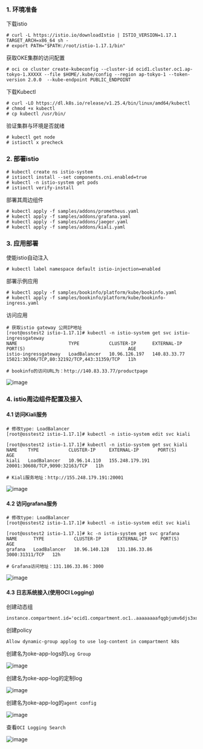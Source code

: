 

### 1. 环境准备

下载istio

```
# curl -L https://istio.io/downloadIstio | ISTIO_VERSION=1.17.1 TARGET_ARCH=x86_64 sh -
# export PATH="$PATH:/root/istio-1.17.1/bin"
```

获取OKE集群的访问配置

```
# oci ce cluster create-kubeconfig --cluster-id ocid1.cluster.oc1.ap-tokyo-1.XXXXX --file $HOME/.kube/config --region ap-tokyo-1 --token-version 2.0.0  --kube-endpoint PUBLIC_ENDPOINT
```

下载Kubectl

```
# curl -LO https://dl.k8s.io/release/v1.25.4/bin/linux/amd64/kubectl
# chmod +x kubectl
# cp kubectl /usr/bin/
```

验证集群与环境是否就绪

```
# kubectl get node
# istioctl x precheck
```

### 2. 部署istio

```
# kubectl create ns istio-system
# istioctl install --set components.cni.enabled=true
# kubectl -n istio-system get pods
# istioctl verify-install
```

部署其周边组件

```
# kubectl apply -f samples/addons/prometheus.yaml
# kubectl apply -f samples/addons/grafana.yaml
# kubectl apply -f samples/addons/jaeger.yaml
# kubectl apply -f samples/addons/kiali.yaml
```

### 3. 应用部署

使能istio自动注入

```
# kubectl label namespace default istio-injection=enabled
```

部署示例应用

```
# kubectl apply -f samples/bookinfo/platform/kube/bookinfo.yaml
# kubectl apply -f samples/bookinfo/platform/kube/bookinfo-ingress.yaml
```

访问应用

```
# 获取istio gateway 公网IP地址
[root@osstest2 istio-1.17.1]# kubectl -n istio-system get svc istio-ingressgateway
NAME                   TYPE           CLUSTER-IP      EXTERNAL-IP    PORT(S)                                      AGE
istio-ingressgateway   LoadBalancer   10.96.126.197   140.83.33.77   15021:30306/TCP,80:32192/TCP,443:31359/TCP   11h

# bookinfo的访问URL为：http://140.83.33.77/productpage
```

![image](https://user-images.githubusercontent.com/4653664/221776438-b34f3e86-dbd2-4adc-ae77-a15bf02a97b7.png)


### 4. istio周边组件配置及接入

#### 4.1 访问Kiali服务

```
# 修改type: LoadBalancer
[root@osstest2 istio-1.17.1]# kubectl -n istio-system edit svc kiali

[root@osstest2 istio-1.17.1]# kubectl -n istio-system get svc kiali
NAME    TYPE           CLUSTER-IP     EXTERNAL-IP       PORT(S)                          AGE
kiali   LoadBalancer   10.96.14.110   155.248.179.191   20001:30608/TCP,9090:32163/TCP   11h

# Kiali服务地址：http://155.248.179.191:20001
```

![image](https://user-images.githubusercontent.com/4653664/221778563-6b9bbf45-3864-4d4b-aecf-be847d1ccb00.png)

#### 4.2 访问grafana服务

```
# 修改type: LoadBalancer
[root@osstest2 istio-1.17.1]# kubectl -n istio-system edit svc kiali

[root@osstest2 istio-1.17.1]# kc -n istio-system get svc grafana
NAME      TYPE           CLUSTER-IP      EXTERNAL-IP     PORT(S)          AGE
grafana   LoadBalancer   10.96.140.128   131.186.33.86   3000:31311/TCP   12h

# Grafana访问地址：131.186.33.86：3000
```
![image](https://user-images.githubusercontent.com/4653664/221782812-61002696-b133-4897-8462-f0cd38ef4527.png)


#### 4.3 日志系统接入(使用OCI Logging)

创建动态组

```
instance.compartment.id='ocid1.compartment.oc1..aaaaaaaafqgbjumv6djs3xdbkq27gat2nyhtowzdfltiy42w2rthjuvpl46a'
```

创建policy

```
Allow dynamic-group applog to use log-content in compartment k8s
```

创建名为oke-app-logs的`Log Group`

![image](https://user-images.githubusercontent.com/4653664/221799662-3852ed43-d252-4794-b631-e64f39b2fe64.png)

创建名为oke-app-log的定制log

![image](https://user-images.githubusercontent.com/4653664/221799953-3ab57c48-1126-4ce5-985c-882c91355dbd.png)

创建名为oke-app-log的`agent config`

![image](https://user-images.githubusercontent.com/4653664/221800460-9449f78f-0f0f-4f2a-aabf-220a79ba31eb.png)

查看`OCI Logging Search`

![image](https://user-images.githubusercontent.com/4653664/221805362-df9a9381-fb88-4410-807f-d24f548b2559.png)


